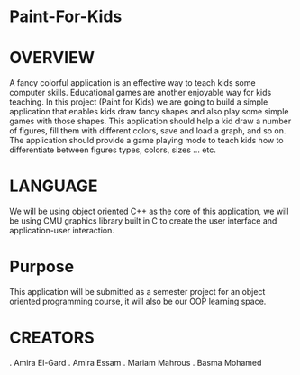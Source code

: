 # Paint-For-Kids
# OVERVIEW
A fancy colorful application is an effective way to teach kids some computer skills. Educational games are another enjoyable way for kids teaching. In this project (Paint for Kids) we are going to build a simple application that enables kids draw fancy shapes and also play some simple games with those shapes. This application should help a kid draw a number of figures, fill them with different colors, save and load a graph, and so on. The application should provide a game playing mode to teach kids how to differentiate between figures types, colors, sizes … etc.
# LANGUAGE
We will be using object oriented C++ as the core of this application, we will be using CMU graphics library built in C to create the user interface and application-user interaction.
# Purpose
This application will be submitted as a semester project for an object oriented programming course, it will also be our OOP learning space.
# CREATORS
. Amira El-Gard
. Amira Essam
. Mariam Mahrous
. Basma Mohamed
